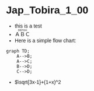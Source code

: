 <style>
    .h1 {
        font-family: sans-serif, serif;
    }
    body {
        font-family: sans-serif, serif;
    }
    .katex {
        font-family: sans-serif, serif, default;
    }
</style>
# Jap_Tobira_1_00
- this is a test
- <ruby>ＡＢＣ<rp>((</rp><rt>DEFGH</rt><rp>))</rp></ruby>
- Here is a simple flow chart:

```mermaid
graph TD;
    A-->B;
    A-->C;
    B-->D;
    C-->D;
```

- $\sqrt{3x-1}+(1+x)^2
